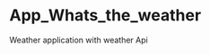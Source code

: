 # App_Whats_the_weather
Weather application with weather  Api   




































  
















